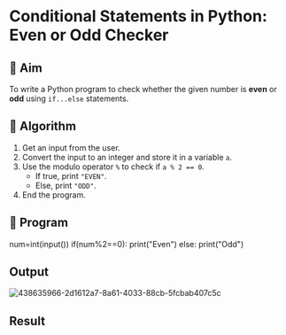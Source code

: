 # Conditional Statements in Python: Even or Odd Checker

## 🎯 Aim
To write a Python program to check whether the given number is **even** or **odd** using `if...else` statements.

## 🧠 Algorithm
1. Get an input from the user.
2. Convert the input to an integer and store it in a variable `a`.
3. Use the modulo operator `%` to check if `a % 2 == 0`.
   - If true, print `"EVEN"`.
   - Else, print `"ODD"`.
4. End the program.

## 🧾 Program
num=int(input())
if(num%2==0):
      print("Even")
else:
    print("Odd")
## Output
![438635966-2d1612a7-8a61-4033-88cb-5fcbab407c5c](https://github.com/user-attachments/assets/b625e5c4-45dd-40a2-9216-cc8560e7a993)

## Result
